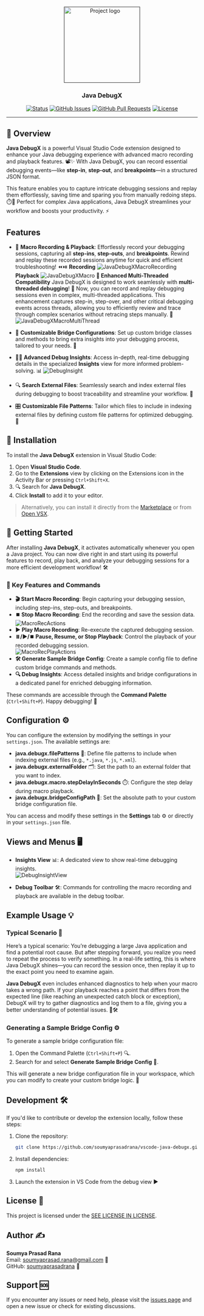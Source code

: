 <p align="center">
  <a href="" rel="noopener">
 <img width=200px height=200px src="media/vscode-java-debugx.gif" alt="Project logo"></a>
</p>

<h3 align="center"> <b>Java DebugX</b> </h3>

<div align="center">

[![Status](https://img.shields.io/badge/status-active-success.svg)]()
[![GitHub Issues](https://img.shields.io/github/issues/soumyaprasadrana/vscode-java-debugx.svg)](https://github.com/soumyaprasadrana/vscode-java-debugx/issues)
[![GitHub Pull Requests](https://img.shields.io/github/issues-pr/soumyaprasadrana/vscode-java-debugx.svg)](https://github.com/soumyaprasadrana/vscode-java-debugx/pulls)
[![License](https://img.shields.io/badge/license-MIT-blue.svg)](/LICENSE)
</div>

---


## 🌟 Overview

**Java DebugX** is a powerful Visual Studio Code extension designed to enhance your Java debugging experience with advanced macro recording and playback features. 📽️✨ With Java DebugX, you can record essential debugging events—like **step-in**, **step-out**, and **breakpoints**—in a structured JSON format. 

This feature enables you to capture intricate debugging sessions and replay them effortlessly, saving time and sparing you from manually redoing steps. ⏱️🔄 Perfect for complex Java applications, Java DebugX streamlines your workflow and boosts your productivity. ⚡

## Features

- 🎥 **Macro Recording & Playback**: Effortlessly record your debugging sessions, capturing all **step-ins**, **step-outs**, and **breakpoints**. Rewind and replay these recorded sessions anytime for quick and efficient troubleshooting! ⏪⏯️
 **Recording**
![JavaDebugXMacroRecording](/media/vscode-java-debugx-macro-recording.gif)
 **Playback**
![JavaDebugXMacro](/media/vscode-java-debugx-play-macro.gif)
**🧵 Enhanced Multi-Threaded Compatibility**
Java DebugX is designed to work seamlessly with **multi-threaded debugging**! 🎉 Now, you can record and replay debugging sessions even in complex, multi-threaded applications. This enhancement captures step-in, step-over, and other critical debugging events across threads, allowing you to efficiently review and trace through complex scenarios without retracing steps manually. 🚀
![JavaDebugXMacroMultiThread](/media/vscode-java-debugx-play-macro-play-multithread.gif)

- 🔧 **Customizable Bridge Configurations**: Set up custom bridge classes and methods to bring extra insights into your debugging process, tailored to your needs. 🌉
- 🕵️‍♂️ **Advanced Debug Insights**: Access in-depth, real-time debugging details in the specialized **Insights** view for more informed problem-solving. 📊
![DebugInsight](/media/vscode-java-debugx-bridge.gif)

- 🔍 **Search External Files**: Seamlessly search and index external files during debugging to boost traceability and streamline your workflow. 📁
- 🎛️ **Customizable File Patterns**: Tailor which files to include in indexing external files by defining custom file patterns for optimized debugging. 📝




## 🚀 Installation

To install the **Java DebugX** extension in Visual Studio Code:

1. Open **Visual Studio Code**.
2. Go to the **Extensions** view by clicking on the Extensions icon in the Activity Bar or pressing `Ctrl+Shift+X`.
3. 🔍 Search for **Java DebugX**.
4. Click **Install** to add it to your editor.

> Alternatively, you can install it directly from the [Marketplace](https://marketplace.visualstudio.com/items?itemName=soumyaprasadrana.vscode-java-debugx) or from [Open VSX](https://open-vsx.org/extension/soumyaprasadrana/vscode-java-debugx).

## 🎉 Getting Started

After installing **Java DebugX**, it activates automatically whenever you open a Java project. You can now dive right in and start using its powerful features to record, play back, and analyze your debugging sessions for a more efficient development workflow! 🛠️

### 🚀 Key Features and Commands

- **🎬 Start Macro Recording**: Begin capturing your debugging session, including step-ins, step-outs, and breakpoints.
- **⏹️ Stop Macro Recording**: End the recording and save the session data.  
  ![MacroRecActions](/media/vscode-java-debugx-macro-start-stop.gif)
- **▶️ Play Macro Recording**: Re-execute the captured debugging session.
- **⏸️/▶️/⏹️ Pause, Resume, or Stop Playback**: Control the playback of your recorded debugging session.  
  ![MacroRecPlayActions](/media/vscode-java-debugx-play-macro-action-buttons.gif)
- **🛠️ Generate Sample Bridge Config**: Create a sample config file to define custom bridge commands and methods.
- **🔍 Debug Insights**: Access detailed insights and bridge configurations in a dedicated panel for enriched debugging information.

These commands are accessible through the **Command Palette** (`Ctrl+Shift+P`). Happy debugging! 🎉

## Configuration ⚙️

You can configure the extension by modifying the settings in your `settings.json`. The available settings are:

- **java.debugx.filePatterns** 📂: Define file patterns to include when indexing external files (e.g., `*.java`, `*.js`, `*.xml`).
- **java.debugx.externalFolder** 🗂️: Set the path to an external folder that you want to index.
- **java.debugx.macro.stepDelayInSeconds** ⏱️: Configure the step delay during macro playback.
- **java.debugx.bridgeConfigPath** 🔧: Set the absolute path to your custom bridge configuration file.

You can access and modify these settings in the **Settings** tab ⚙️ or directly in your `settings.json` file. 

## Views and Menus 🖥️

- **Insights View** 📊: A dedicated view to show real-time debugging insights.  
  ![DebugInsightView](/media/vscode-java-debugx-bridge-insights.gif)

- **Debug Toolbar** 🛠️: Commands for controlling the macro recording and playback are available in the debug toolbar.

## Example Usage 💡

### Typical Scenario 🚀

Here’s a typical scenario: You’re debugging a large Java application and find a potential root cause. But after stepping forward, you realize you need to repeat the process to verify something. In a real-life setting, this is where Java DebugX shines—you can record the session once, then replay it up to the exact point you need to examine again.

**Java DebugX** even includes enhanced diagnostics to help when your macro takes a wrong path. If your playback reaches a point that differs from the expected line (like reaching an unexpected catch block or exception), DebugX will try to gather diagnostics and log them to a file, giving you a better understanding of potential issues. 📂🛠️

### Generating a Sample Bridge Config ⚙️

To generate a sample bridge configuration file:

1. Open the Command Palette (`Ctrl+Shift+P`) 🔍.
2. Search for and select **Generate Sample Bridge Config** 📝.

This will generate a new bridge configuration file in your workspace, which you can modify to create your custom bridge logic. 🔧

## Development 🛠️

If you'd like to contribute or develop the extension locally, follow these steps:

1. Clone the repository:
   ```bash
   git clone https://github.com/soumyaprasadrana/vscode-java-debugx.git
   ```
2. Install dependencies:
   ```bash
   npm install
   ```
3. Launch the extension in VS Code from the debug view ▶️

## License 📜

This project is licensed under the [SEE LICENSE IN LICENSE](LICENSE).

## Author ✍️

**Soumya Prasad Rana**  
Email: soumyaprasad.rana@gmail.com 📧  
GitHub: [soumyaprasadrana](https://github.com/soumyaprasadrana) 🐙

## Support 🆘

If you encounter any issues or need help, please visit the [issues page](https://github.com/soumyaprasadrana/vscode-java-debugx/issues) and open a new issue or check for existing discussions.
